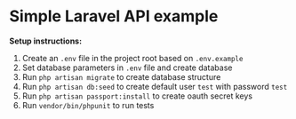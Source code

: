 # Simple Laravel API example

**Setup instructions:**

1) Create an `.env` file in the project root based on `.env.example`
2) Set database parameters in `.env` file and create database
3) Run `php artisan migrate` to create database structure
4) Run `php artisan db:seed` to create default user `test` with password `test`
5) Run `php artisan passport:install` to create oauth secret keys
6) Run `vendor/bin/phpunit` to run tests
